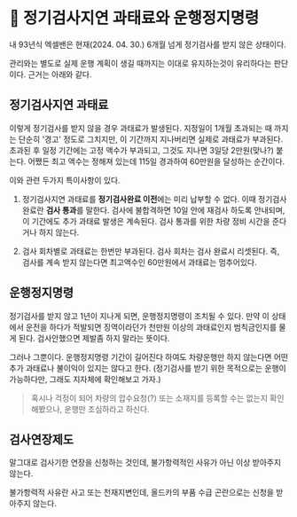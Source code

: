 # 󰏢 정기검사지연 과태료와 운행정지명령




내 93년식 엑셀밴은 현재(2024. 04. 30.) 6개월 넘게 정기검사를 받지 않은 상태이다.

관리와는 별도로 실제 운행 계획이 생길 때까지는 이대로 유지하는것이 유리하다는 판단이다. 근거는
아래와 같다.


## 정기검사지연 과태료

이렇게 정기검사를 받지 않을 경우 과태료가 발생된다. 지정일이 1개월 초과되는 때 까지는 단순히 '경고'
정도로 그치지만, 이 기간까지 지나버리면 실제로 과태료가 부과된다. 초과된 후 일정 기간에는 고정
액수가 부과되고, 그것도 지나면 3일당 2만원(맞나?) 붙는다. 어쨌든 최고 액수는 정해져 있는데 115일
경과하여 60만원을 달성하는 순간이다.

이와 관련 두가지 특이사항이 있다.

1. 정기검사지연 과태료를 **정기검사완료 이전**에는 미리 납부할 수 없다. 이때 정기검사 완료란 **검사
   통과**를 말한다. 검사에 불합격하면 10일 안에 재검사 하도록 안내되며, 이 기간에도 추가 과태료
   발생은 계속된다. 검사 통과를 위한 차량 정비 시간을 준다거나 하지 않는다.

2. 검사 회차별로 과태료는 한번만 부과된다. 검사 회차는 검사 완료시 리셋된다. 즉, 검사를 계속 받지
   않는다면 최고액수인 60만원에서 과태료는 멈추어있다.


## 운행정지명령

정기검사를 받지 않고 1년이 지나게 되면, 운행정지명령이 조치될 수 있다. 만약 이 상태에서 운전을
하다가 적발되면 징역이라던가 천만원 이상의 과태료인지 범칙금인지를 물게 된다. 검사안했으면 제발좀
하지 말라는 뜻이다.

그러나 그뿐이다. 운행정지명령 기간이 길어진다 하여도 차량운행만 하지 않는다면 어떤 추가 과태료나
불이익이 있지는 않다고 한다. (정기검사를 받기 위한 목적으로는 운행이 가능하다만, 그래도 지자체에
확인해보고 가자.)

> 혹시나 걱정이 되어 차량의 압수요청(?) 또는 소재지를 등록할 수는 없는지 확인해봤으나, 운행만
> 조심하라고 하신다.


## 검사연장제도

말그대로 검사기한 연장을 신청하는 것인데, 불가항력적인 사유가 아닌 이상 받아주지 않는다.

불가항력적 사유란 사고 또는 천재지변인데, 올드카의 부품 수급 곤란으로는 신청을 받아주지 않는다.

